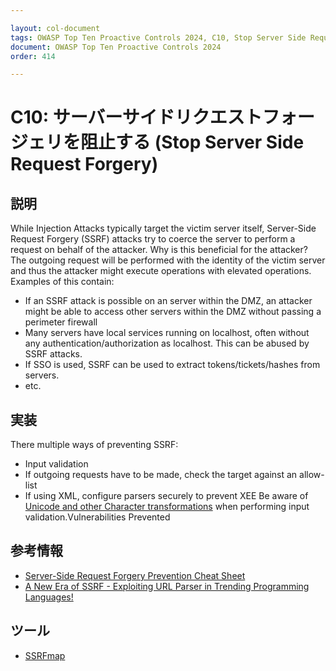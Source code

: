 ```yaml
---

layout: col-document
tags: OWASP Top Ten Proactive Controls 2024, C10, Stop Server Side Request Forgery
document: OWASP Top Ten Proactive Controls 2024
order: 414

---
```


# C10: サーバーサイドリクエストフォージェリを阻止する (Stop Server Side Request Forgery)

## 説明

While Injection Attacks typically target the victim server itself, Server-Side Request Forgery (SSRF) attacks try to coerce the server to perform a request on behalf of the attacker. Why is this beneficial for the attacker? The outgoing request will be performed with the identity of the victim server and thus the attacker might execute operations with elevated operations.
Examples of this contain:
- If an SSRF attack is possible on an server within the DMZ, an attacker might be able to access other servers within the DMZ without passing a perimeter firewall
- Many servers have local services running on localhost, often without any authentication/authorization as localhost. This can be abused by SSRF attacks.
- If SSO is used, SSRF can be used to extract tokens/tickets/hashes from servers.
- etc.

## 実装

There multiple ways of preventing SSRF:
- Input validation
- If outgoing requests have to be made, check the target against an allow-list
- If using XML, configure parsers securely to prevent XEE
Be aware of [Unicode and other Character transformations](https://cheatsheetseries.owasp.org/assets/Server_Side_Request_Forgery_Prevention_Cheat_Sheet_Orange_Tsai_Talk.pdf) when performing input validation.Vulnerabilities Prevented

## 参考情報

- [Server-Side Request Forgery Prevention Cheat Sheet](https://cheatsheetseries.owasp.org/cheatsheets/Server_Side_Request_Forgery_Prevention_Cheat_Sheet.html)
- [A New Era of SSRF - Exploiting URL Parser in Trending Programming Languages!](https://cheatsheetseries.owasp.org/assets/Server_Side_Request_Forgery_Prevention_Cheat_Sheet_Orange_Tsai_Talk.pdf)

## ツール

- [SSRFmap](https://github.com/swisskyrepo/SSRFmap)
